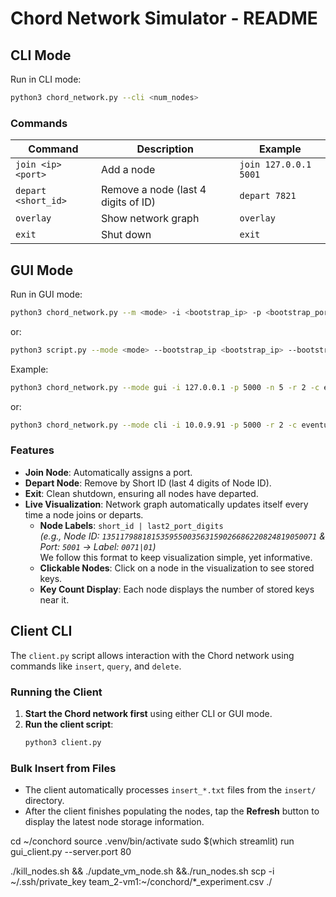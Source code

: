 # Chord Network Simulator - README

## CLI Mode
Run in CLI mode:
```sh
python3 chord_network.py --cli <num_nodes>
```

### Commands
| Command | Description | Example |
|---------|------------|---------|
| `join <ip> <port>` | Add a node | `join 127.0.0.1 5001` |
| `depart <short_id>` | Remove a node (last 4 digits of ID) | `depart 7821` |
| `overlay` | Show network graph | `overlay` |
| `exit` | Shut down | `exit` |

## GUI Mode
Run in GUI mode:
```sh
python3 chord_network.py --m <mode> -i <bootstrap_ip> -p <bootstrap_port> -n <num_nodes> -r <replication_factor> -c <consistency>
```
or:
```sh
python3 script.py --mode <mode> --bootstrap_ip <bootstrap_ip> --bootstrap_port <bootstrap_port> --num_nodes <num_nodes> --replication_factor <replication_factor> --consistency <consistency>
```


Example:
```sh
python3 chord_network.py --mode gui -i 127.0.0.1 -p 5000 -n 5 -r 2 -c eventual
```
or:
```sh
python3 chord_network.py --mode cli -i 10.0.9.91 -p 5000 -r 2 -c eventual
```

### Features
- **Join Node**: Automatically assigns a port.
- **Depart Node**: Remove by Short ID (last 4 digits of Node ID).
- **Exit**: Clean shutdown, ensuring all nodes have departed.
- **Live Visualization**: Network graph automatically updates itself every time a node joins or departs.
  - **Node Labels**: `short_id | last2_port_digits`  
     _(e.g., Node ID: `135117988181535955003563159026686220824819050071` & Port: `5001` → Label: `0071|01`)_  
     We follow this format to keep visualization simple, yet informative.
  - **Clickable Nodes**: Click on a node in the visualization to see stored keys.
  - **Key Count Display**: Each node displays the number of stored keys near it.

## Client CLI
The `client.py` script allows interaction with the Chord network using commands like `insert`, `query`, and `delete`.

### Running the Client
1. **Start the Chord network first** using either CLI or GUI mode.
2. **Run the client script**:
   ```sh
   python3 client.py
   ```

### Bulk Insert from Files
- The client automatically processes `insert_*.txt` files from the `insert/` directory.
- After the client finishes populating the nodes, tap the **Refresh** button to display the latest node storage information.

cd ~/conchord
source .venv/bin/activate
sudo $(which streamlit) run gui_client.py --server.port 80

./kill_nodes.sh && ./update_vm_node.sh &&./run_nodes.sh
scp -i ~/.ssh/private_key team_2-vm1:~/conchord/*_experiment.csv ./
